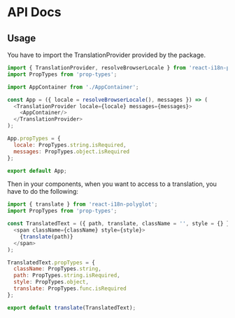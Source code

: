 # API Docs

## Usage

You have to import the TranslationProvider provided by the package. 

```javascript
import { TranslationProvider, resolveBrowserLocale } from 'react-i18n-polyglot';
import PropTypes from 'prop-types';

import AppContainer from './AppContainer';

const App = ({ locale = resolveBrowserLocale(), messages }) => (
  <TranslationProvider locale={locale} messages={messages}>
    <AppContainer/>
  </TranslationProvider>
);

App.propTypes = {
  locale: PropTypes.string.isRequired,
  messages: PropTypes.object.isRequired
};

export default App;
```

Then in your components, when you want to access to a translation, you have to do the following:

```javascript
import { translate } from 'react-i18n-polyglot';
import PropTypes from 'prop-types';

const TranslatedText = ({ path, translate, className = '', style = {} }) => (
  <span className={className} style={style}>
    {translate(path)}
  </span>
);

TranslatedText.propTypes = {
  className: PropTypes.string,
  path: PropTypes.string.isRequired,
  style: PropTypes.object,
  translate: PropTypes.func.isRequired
};

export default translate(TranslatedText);
```
